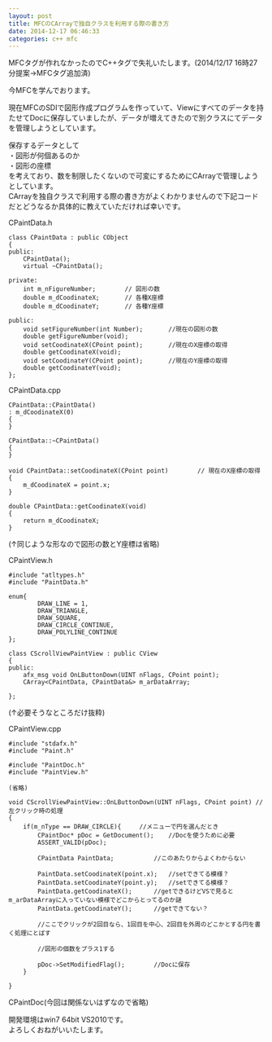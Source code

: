 ```yaml
---
layout: post
title: MFCのCArrayで独自クラスを利用する際の書き方
date: 2014-12-17 06:46:33
categories: c++ mfc
---
```

<!-- {% raw %} -->
<p>MFCタグが作れなかったのでC++タグで失礼いたします。(2014/12/17 16時27分提案→MFCタグ追加済)</p>

<p>今MFCを学んでおります。</p>

<p>現在MFCのSDIで図形作成プログラムを作っていて、Viewにすべてのデータを持たせてDocに保存していましたが、データが増えてきたので別クラスにてデータを管理しようとしています。</p>

<p>保存するデータとして<br>
・図形が何個あるのか<br>
・図形の座標<br>
を考えており、数を制限したくないので可変にするためにCArrayで管理しようとしています。<br>
CArrayを独自クラスで利用する際の書き方がよくわかりませんので下記コードだとどうなるか具体的に教えていただければ幸いです。</p>

<p>CPaintData.h</p>

<pre><code>class CPaintData : public CObject
{
public:
    CPaintData();
    virtual ~CPaintData();

private:
    int m_nFigureNumber;        // 図形の数
    double m_dCoodinateX;       // 各種X座標
    double m_dCoodinateY;       // 各種Y座標

public:
    void setFigureNumber(int Number);       //現在の図形の数
    double getFigureNumber(void);
    void setCoodinateX(CPoint point);       //現在のX座標の取得
    double getCoodinateX(void);
    void setCoodinateY(CPoint point);       //現在のY座標の取得
    double getCoodinateY(void);
};
</code></pre>

<p>CPaintData.cpp</p>

<pre><code>CPaintData::CPaintData()
: m_dCoodinateX(0)
{
}

CPaintData::~CPaintData()
{
}

void CPaintData::setCoodinateX(CPoint point)        // 現在のX座標の取得
{
    m_dCoodinateX = point.x;
}

double CPaintData::getCoodinateX(void)
{
    return m_dCoodinateX;
}
</code></pre>

<p>(↑同じような形なので図形の数とY座標は省略)  </p>

<p>CPaintView.h</p>

<pre><code>#include "atltypes.h"
#include "PaintData.h"

enum{   
        DRAW_LINE = 1,
        DRAW_TRIANGLE,
        DRAW_SQUARE,
        DRAW_CIRCLE_CONTINUE,
        DRAW_POLYLINE_CONTINUE
};

class CScrollViewPaintView : public CView
{
public:
    afx_msg void OnLButtonDown(UINT nFlags, CPoint point);
    CArray&lt;CPaintData, CPaintData&amp;&gt; m_arDataArray;

};
</code></pre>

<p>(↑必要そうなところだけ抜粋)  </p>

<p>CPaintView.cpp</p>

<pre><code>#include "stdafx.h"
#include "Paint.h"

#include "PaintDoc.h"
#include "PaintView.h"

(省略)

void CScrollViewPaintView::OnLButtonDown(UINT nFlags, CPoint point) //左クリック時の処理
{
    if(m_nType == DRAW_CIRCLE){     //メニューで円を選んだとき
        CPaintDoc* pDoc = GetDocument();    //Docを使うために必要
        ASSERT_VALID(pDoc);

        CPaintData PaintData;           //このあたりからよくわからない

        PaintData.setCoodinateX(point.x);   //setできてる模様？
        PaintData.setCoodinateY(point.y);   //setできてる模様？
        PaintData.getCoodinateX();      //getできるけどVSで見るとm_arDataArrayに入っていない模様でどこからとってるのか謎
        PaintData.getCoodinateY();      //getできてない？

        //ここでクリックが2回目なら、1回目を中心、2回目を外周のどこかとする円を書く処理にとばす

        //図形の個数をプラス1する

        pDoc-&gt;SetModifiedFlag();        //Docに保存
    }

}
</code></pre>

<p>CPaintDoc(今回は関係ないはずなので省略)  </p>

<p>開発環境はwin7 64bit VS2010です。<br>
よろしくおねがいいたします。</p>
<!-- {% endraw %} -->

